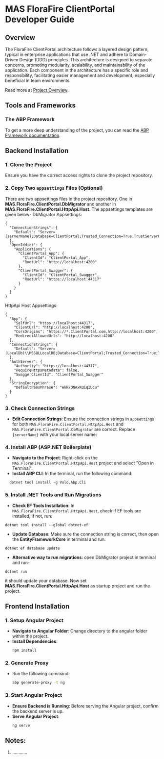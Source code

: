 # MAS FloraFire ClientPortal Developer Guide

## Overview

The FloraFire ClientPortal architecture follows a layered design pattern, typical in enterprise applications that use .NET and adhere to Domain-Driven Design (DDD) principles. This architecture is designed to separate concerns, promoting modularity, scalability, and maintainability of the application. Each component in the architecture has a specific role and responsibility, facilitating easier management and development, especially beneficial in team environments.

Read more at [Project Overview](Project_Overview.md).

## Tools and Frameworks

### The ABP Framework

To get a more deep understanding of the project, you can read the [ABP Framework documentation](https://docs.abp.io/en/abp/latest/Tutorials/Todo/Overall).


## Backend Installation 

### 1. Clone the Project
Ensure you have the correct access rights to clone the project repository.

### 2. Copy Two `appsettings` Files (Optional)
There are two appsettings files in the project repository. One in **MAS.FloraFire.ClientPortal.DbMigrator** and another in **MAS.FloraFire.ClientPortal.HttpApi.Host**. The appsettings templates are given below-
DbMigrator Appsettings:
```
{
  "ConnectionStrings": {
    "Default": "Server={serverName};Database=ClientPortal;Trusted_Connection=True;TrustServerCertificate=True"
  },
  "OpenIddict": {
    "Applications": {
      "ClientPortal_App": {
        "ClientId": "ClientPortal_App",
        "RootUrl": "http://localhost:4200"
      },
      "ClientPortal_Swagger": {
        "ClientId": "ClientPortal_Swagger",
        "RootUrl": "https://localhost:44317"
      }
    }
  }
}
```
HttpApi Host Appsettings:
```
{
  "App": {
    "SelfUrl": "https://localhost:44317",
    "ClientUrl": "http://localhost:4200",
    "CorsOrigins": "https://*.ClientPortal.com,http://localhost:4200",
    "RedirectAllowedUrls": "http://localhost:4200"
  },
  "ConnectionStrings": {
    "Default": "Server=(LocalDb)\\MSSQLLocalDB;Database=ClientPortal;Trusted_Connection=True;TrustServerCertificate=True"
  },
  "AuthServer": {
    "Authority": "https://localhost:44317",
    "RequireHttpsMetadata": false,
    "SwaggerClientId": "ClientPortal_Swagger"
  },
  "StringEncryption": {
    "DefaultPassPhrase": "ekR7ONAxKQiqIUcu"
  }
}
```
### 3. Check Connection Strings
- **Edit Connection Strings**: Ensure the connection strings in `appsettings` for both `MAS.FloraFire.ClientPortal.HttpApi.Host` and `MAS.FloraFire.ClientPortal.DbMigrator` are correct.
  Replace `{serverName}` with your local server name:


### 4. Install ABP (ASP.NET Boilerplate)
- **Navigate to the Project**: Right-click on the `MAS.FloraFire.ClientPortal.HttpApi.Host` project and select "Open in Terminal".
- **Install ABP CLI**: In the terminal, run the following command:
```
  dotnet tool install -g Volo.Abp.Cli
```

### 5. Install .NET Tools and Run Migrations
- **Check EF Tools Installation**: In `MAS.FloraFire.ClientPortal.HttpApi.Host`, check if EF tools are installed, if not, run:
```
dotnet tool install --global dotnet-ef
```
- **Update Database**: Make sure the connection string is correct, then open the **EntityFrameworkCore** in terminal and run:
```
dotnet ef database update
```
- **Alternative way to run migrations**:
open DbMigrator project in terminal and run-
```
dotnet run
```
it should update your database. Now set **MAS.FloraFire.ClientPortal.HttpApi.Host** as startup project and run the project.


## Frontend Installation 

### 1. Setup Angular Project

- **Navigate to Angular Folder**: Change directory to the angular folder within the project.
- **Install Dependencies**:
  ```bash
  npm install
  ```

### 2. Generate Proxy

- Run the following command:
  ```bash
  abp generate-proxy -t ng
  ```

### 3. Start Angular Project

- **Ensure Backend is Running**: Before serving the Angular project, confirm the backend server is up.
- **Serve Angular Project**:
  ```bash
  ng serve
  ```
## Notes:
1. ............






